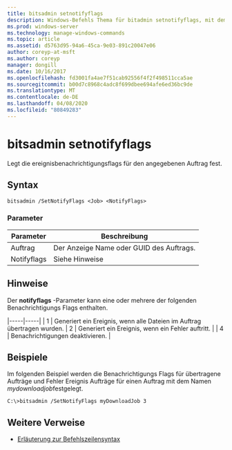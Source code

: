 ```yaml
---
title: bitsadmin setnotifyflags
description: Windows-Befehls Thema für bitadmin setnotifyflags, mit dem die ereignisbenachrichtigungsflags für den angegebenen Auftrag festgelegt werden.
ms.prod: windows-server
ms.technology: manage-windows-commands
ms.topic: article
ms.assetid: d5763d95-94a6-45ca-9e03-891c20047e06
author: coreyp-at-msft
ms.author: coreyp
manager: dongill
ms.date: 10/16/2017
ms.openlocfilehash: fd3001fa4ae7f51cab92556f4f2f498511cca5ae
ms.sourcegitcommit: b00d7c8968c4adc8f699dbee694afe6ed36bc9de
ms.translationtype: MT
ms.contentlocale: de-DE
ms.lasthandoff: 04/08/2020
ms.locfileid: "80849283"
---
```

# <a name="bitsadmin-setnotifyflags"></a>bitsadmin setnotifyflags

Legt die ereignisbenachrichtigungsflags für den angegebenen Auftrag fest.

## <a name="syntax"></a>Syntax

```
bitsadmin /SetNotifyFlags <Job> <NotifyFlags>
```

### <a name="parameters"></a>Parameter

|Parameter|Beschreibung|
|---------|-----------|
|Auftrag|Der Anzeige Name oder GUID des Auftrags.|
|Notifyflags|Siehe Hinweise|

## <a name="remarks"></a>Hinweise

Der **notifyflags** -Parameter kann eine oder mehrere der folgenden Benachrichtigungs Flags enthalten.

|-----|-----| | 1 | Generiert ein Ereignis, wenn alle Dateien im Auftrag übertragen wurden. | 2 | Generiert ein Ereignis, wenn ein Fehler auftritt. | | 4 | Benachrichtigungen deaktivieren. |

## <a name="examples"></a><a name=BKMK_examples></a>Beispiele

Im folgenden Beispiel werden die Benachrichtigungs Flags für übertragene Aufträge und Fehler Ereignis Aufträge für einen Auftrag mit dem Namen *mydownloadjob*festgelegt.
```
C:\>bitsadmin /SetNotifyFlags myDownloadJob 3
```

## <a name="additional-references"></a>Weitere Verweise

- [Erläuterung zur Befehlszeilensyntax](command-line-syntax-key.md)